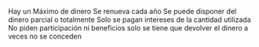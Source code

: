 Hay un Máximo de dinero 
Se renueva cada año
Se puede disponer del dinero parcial o totalmente
Solo se pagan intereses de la cantidad utilizada
No piden participación ni beneficios 
solo se tiene que devolver el dinero 
a veces no se conceden